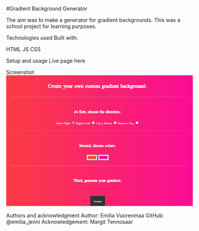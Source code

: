 #Gradient Background Generator

The aim was to make a generator for gradient backgrounds.
This was a school project for learning purposes.

Technologies used
Built with:

HTML
JS
CSS

Setup and usage
Live page here

Screenshot
![Gradient Screenshot](gradient.png)

Authors and acknowledgment
Author: Emilia Vuorenmaa
GitHub: @emilia_jenni
Acknowledgement:
Margit Tennosaar
